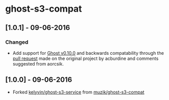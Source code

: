 # ghost-s3-compat

## [1.0.1] - 09-06-2016
### Changed
- Add support for [Ghost v0.10.0](https://github.com/TryGhost/Ghost/wiki/Using-a-custom-storage-module) and backwards compatability through the [pull request](https://github.com/spanishdict/ghost-s3-compat/pull/11) made on the original project by acburdine and comments suggested from aorcsik.


## [1.0.0] - 09-06-2016
- Forked [kelyvin/ghost-s3-service](https://github.com/kelyvin/ghost-s3-service) from [muzik/ghost-s3-compat](https://github.com/spanishdict/ghost-s3-compat)
